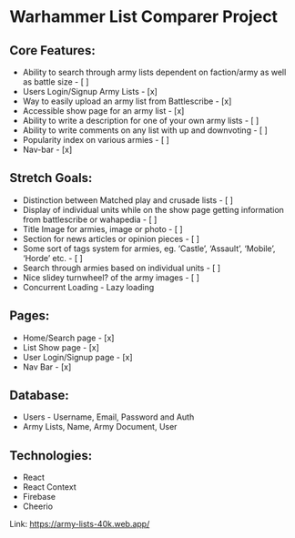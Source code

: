 # Warhammer List Comparer Project

## Core Features:

- Ability to search through army lists dependent on faction/army as well as battle size - [ ]
- Users Login/Signup Army Lists	- [x]
- Way to easily upload an army list from Battlescribe - [x]
- Accessible show page for an army list - [x]
- Ability to write a description for one of your own army lists - [ ]
- Ability to write comments on any list with up and downvoting - [ ]
- Popularity index on various armies - [ ]
- Nav-bar - [x]

## Stretch Goals:

- Distinction between Matched play and crusade lists - [ ]
- Display of individual units while on the show page getting information from battlescribe or wahapedia - [ ]
- Title Image for armies, image or photo - [ ]
- Section for news articles or opinion pieces - [ ]
- Some sort of tags system for armies, eg. ‘Castle’, ‘Assault’, ‘Mobile’, ‘Horde’ etc. - [ ]
- Search through armies based on individual units - [ ]
- Nice slidey turnwheel? of the army images - [ ]
- Concurrent Loading - Lazy loading

## Pages:
	
- Home/Search page - [x]
- List Show page - [x]
- User Login/Signup page - [x]
- Nav Bar - [x]

## Database:

- Users - Username, Email, Password and Auth
- Army Lists, Name, Army Document, User

## Technologies:
- React
- React Context
- Firebase
- Cheerio

Link: https://army-lists-40k.web.app/
